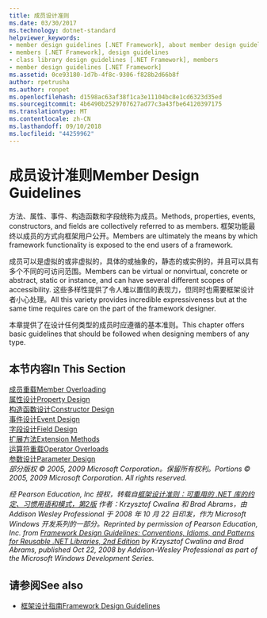 ```yaml
---
title: 成员设计准则
ms.date: 03/30/2017
ms.technology: dotnet-standard
helpviewer_keywords:
- member design guidelines [.NET Framework], about member design guidelines
- members [.NET Framework], design guidelines
- class library design guidelines [.NET Framework], members
- member design guidelines [.NET Framework]
ms.assetid: 0ce93180-1d7b-4f8c-9306-f828b2d66b8f
author: rpetrusha
ms.author: ronpet
ms.openlocfilehash: d1598ac63af38f1ca3e11104bc8e1cd6323d35ed
ms.sourcegitcommit: 4b6490b2529707627ad77c3a43fbe64120397175
ms.translationtype: MT
ms.contentlocale: zh-CN
ms.lasthandoff: 09/10/2018
ms.locfileid: "44259962"
---
```

# <a name="member-design-guidelines"></a><span data-ttu-id="95323-102">成员设计准则</span><span class="sxs-lookup"><span data-stu-id="95323-102">Member Design Guidelines</span></span>
<span data-ttu-id="95323-103">方法、属性、事件、构造函数和字段统称为成员。</span><span class="sxs-lookup"><span data-stu-id="95323-103">Methods, properties, events, constructors, and fields are collectively referred to as members.</span></span> <span data-ttu-id="95323-104">框架功能最终以成员的方式向框架用户公开。</span><span class="sxs-lookup"><span data-stu-id="95323-104">Members are ultimately the means by which framework functionality is exposed to the end users of a framework.</span></span>  
  
 <span data-ttu-id="95323-105">成员可以是虚拟的或非虚拟的，具体的或抽象的，静态的或实例的，并且可以具有多个不同的可访问范围。</span><span class="sxs-lookup"><span data-stu-id="95323-105">Members can be virtual or nonvirtual, concrete or abstract, static or instance, and can have several different scopes of accessibility.</span></span> <span data-ttu-id="95323-106">这些多样性提供了令人难以置信的表现力，但同时也需要框架设计者小心处理。</span><span class="sxs-lookup"><span data-stu-id="95323-106">All this variety provides incredible expressiveness but at the same time requires care on the part of the framework designer.</span></span>  
  
 <span data-ttu-id="95323-107">本章提供了在设计任何类型的成员时应遵循的基本准则。</span><span class="sxs-lookup"><span data-stu-id="95323-107">This chapter offers basic guidelines that should be followed when designing members of any type.</span></span>  
  
## <a name="in-this-section"></a><span data-ttu-id="95323-108">本节内容</span><span class="sxs-lookup"><span data-stu-id="95323-108">In This Section</span></span>  
 [<span data-ttu-id="95323-109">成员重载</span><span class="sxs-lookup"><span data-stu-id="95323-109">Member Overloading</span></span>](../../../docs/standard/design-guidelines/member-overloading.md)  
 [<span data-ttu-id="95323-110">属性设计</span><span class="sxs-lookup"><span data-stu-id="95323-110">Property Design</span></span>](../../../docs/standard/design-guidelines/property.md)  
 [<span data-ttu-id="95323-111">构造函数设计</span><span class="sxs-lookup"><span data-stu-id="95323-111">Constructor Design</span></span>](../../../docs/standard/design-guidelines/constructor.md)  
 [<span data-ttu-id="95323-112">事件设计</span><span class="sxs-lookup"><span data-stu-id="95323-112">Event Design</span></span>](../../../docs/standard/design-guidelines/event.md)  
 [<span data-ttu-id="95323-113">字段设计</span><span class="sxs-lookup"><span data-stu-id="95323-113">Field Design</span></span>](../../../docs/standard/design-guidelines/field.md)  
 [<span data-ttu-id="95323-114">扩展方法</span><span class="sxs-lookup"><span data-stu-id="95323-114">Extension Methods</span></span>](../../../docs/standard/design-guidelines/extension-methods.md)  
 [<span data-ttu-id="95323-115">运算符重载</span><span class="sxs-lookup"><span data-stu-id="95323-115">Operator Overloads</span></span>](../../../docs/standard/design-guidelines/operator-overloads.md)  
 [<span data-ttu-id="95323-116">参数设计</span><span class="sxs-lookup"><span data-stu-id="95323-116">Parameter Design</span></span>](../../../docs/standard/design-guidelines/parameter-design.md)  
 <span data-ttu-id="95323-117">*部分版权 © 2005, 2009 Microsoft Corporation。保留所有权利。*</span><span class="sxs-lookup"><span data-stu-id="95323-117">*Portions © 2005, 2009 Microsoft Corporation. All rights reserved.*</span></span>  
  
 <span data-ttu-id="95323-118">*经 Pearson Education, Inc 授权，转载自[框架设计准则：可重用的 .NET 库的约定、习惯用语和模式，第2版](https://www.informit.com/store/framework-design-guidelines-conventions-idioms-and-9780321545619) 作者：Krzysztof Cwalina 和 Brad Abrams，由 Addison Wesley Professional 于 2008 年 10 月 22 日印发，作为 Microsoft Windows 开发系列的一部分。*</span><span class="sxs-lookup"><span data-stu-id="95323-118">*Reprinted by permission of Pearson Education, Inc. from [Framework Design Guidelines: Conventions, Idioms, and Patterns for Reusable .NET Libraries, 2nd Edition](https://www.informit.com/store/framework-design-guidelines-conventions-idioms-and-9780321545619) by Krzysztof Cwalina and Brad Abrams, published Oct 22, 2008 by Addison-Wesley Professional as part of the Microsoft Windows Development Series.*</span></span>  
  
## <a name="see-also"></a><span data-ttu-id="95323-119">请参阅</span><span class="sxs-lookup"><span data-stu-id="95323-119">See also</span></span>

- [<span data-ttu-id="95323-120">框架设计指南</span><span class="sxs-lookup"><span data-stu-id="95323-120">Framework Design Guidelines</span></span>](../../../docs/standard/design-guidelines/index.md)
